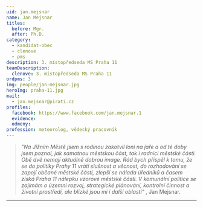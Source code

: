 ```yaml
---
uid: jan.mejsnar
name: Jan Mejsnar
titles:
  before: Mgr.
  after: Ph.D.
category:
  - kandidat-obec
  - clenove
  - pms
description: 3. místopředseda MS Praha 11
teamDescription:
  clenove: 3. místopředseda MS Praha 11
ordpms: 3
img: people/jan-mejsnar.jpg
heroImg: praha-11.jpg
mail:
  - jan.mejsnar@pirati.cz
profiles:
  facebook: https://www.facebook.com/jan.mejsnar.1
  evidence: 
  odmeny: 
profession: meteorolog, vědecký pracovník
---
```



>*"Na Jižním Městě jsem s rodinou zakotvil loni na jaře a od té doby jsem poznal, jak samotnou městskou část, tak i radnici městské části. Obě dvě nemají aktuálně dobrou image. Rád bych přispěl k tomu, že se do politiky Prahy 11 vrátí slušnost a věcnost, do rozhodování se zapojí občané městské části, zlepší se nálada úředníků a časem získá Praha 11 nálepku vzorové městské části. V komunální politice se zajímám o územní rozvoj, strategické plánování, kontrolní činnost a životní prostředí, ale blízké jsou mi i další oblasti"* , Jan Mejsnar.

---
